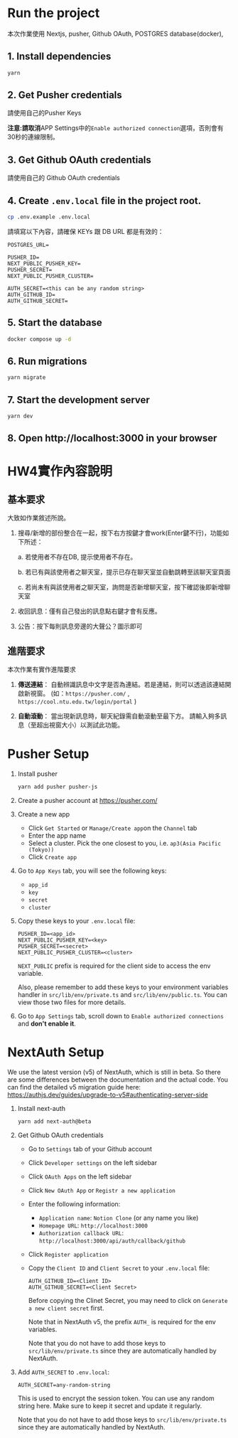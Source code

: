 # Run the project

本次作業使用 Nextjs, pusher, Github OAuth, POSTGRES database(docker),

## 1. Install dependencies

```bash
yarn
```

## 2. Get Pusher credentials

請使用自己的Pusher Keys

**注意:請取消**APP Settings中的`Enable authorized connection`選項，否則會有30秒的連線限制。

## 3. Get Github OAuth credentials

請使用自己的 Github OAuth credentials

## 4. Create `.env.local` file in the project root.

```bash
cp .env.example .env.local
```

請填寫以下內容，請確保 KEYs 跟 DB URL 都是有效的：

```text
POSTGRES_URL=

PUSHER_ID=
NEXT_PUBLIC_PUSHER_KEY=
PUSHER_SECRET=
NEXT_PUBLIC_PUSHER_CLUSTER=

AUTH_SECRET=<this can be any random string>
AUTH_GITHUB_ID=
AUTH_GITHUB_SECRET=
```

## 5. Start the database

```bash
docker compose up -d
```

## 6. Run migrations

```bash
yarn migrate
```

## 7. Start the development server

```bash
yarn dev
```

## 8. Open http://localhost:3000 in your browser

# HW4實作內容說明

## 基本要求

大致如作業敘述所說。

1. 搜尋/新增的部份整合在一起，按下右方按鍵才會work(Enter鍵不行)，功能如下所述：

   a. 若使用者不存在DB, 提示使用者不存在。

   b. 若已有與該使用者之聊天室，提示已存在聊天室並自動跳轉至該聊天室頁面

   c. 若尚未有與該使用者之聊天室，詢問是否新增聊天室，按下確認後即新增聊天室

2. 收回訊息：僅有自己發出的訊息點右鍵才會有反應。

3. 公告：按下每則訊息旁邊的大聲公？圖示即可

## 進階要求

本次作業有實作進階要求

1. **傳送連結**： 自動辨識訊息中文字是否為連結。若是連結，則可以透過該連結開啟新視窗。
   (如：`https://pusher.com/` , `https://cool.ntu.edu.tw/login/portal` )

2. **自動滾動**： 當出現新訊息時，聊天紀錄需自動滾動至最下方。
   請輸入夠多訊息（至超出視窗大小）以測試此功能。

# Pusher Setup

1.  Install pusher

    ```bash
    yarn add pusher pusher-js
    ```

2.  Create a pusher account at https://pusher.com/
3.  Create a new app

    - Click `Get Started` or `Manage/Create app`on the `Channel` tab
    - Enter the app name
    - Select a cluster. Pick the one closest to you, i.e. `ap3(Asia Pacific (Tokyo))`
    - Click `Create app`

4.  Go to `App Keys` tab, you will see the following keys:
    - `app_id`
    - `key`
    - `secret`
    - `cluster`
5.  Copy these keys to your `.env.local` file:

    ```text
    PUSHER_ID=<app_id>
    NEXT_PUBLIC_PUSHER_KEY=<key>
    PUSHER_SECRET=<secret>
    NEXT_PUBLIC_PUSHER_CLUSTER=<cluster>
    ```

    `NEXT_PUBLIC` prefix is required for the client side to access the env variable.

    Also, please remember to add these keys to your environment variables handler in `src/lib/env/private.ts` and `src/lib/env/public.ts`. You can view those two files for more details.

6.  Go to `App Settings` tab, scroll down to `Enable authorized connections` and **don't enable it**.

# NextAuth Setup

We use the latest version (v5) of NextAuth, which is still in beta. So there are some differences between the documentation and the actual code. You can find the detailed v5 migration guide here: https://authjs.dev/guides/upgrade-to-v5#authenticating-server-side

1. Install next-auth

   ```bash
   yarn add next-auth@beta
   ```

2. Get Github OAuth credentials

   - Go to `Settings` tab of your Github account
   - Click `Developer settings` on the left sidebar
   - Click `OAuth Apps` on the left sidebar
   - Click `New OAuth App` or `Registr a new application`
   - Enter the following information:
     - `Application name`: `Notion Clone` (or any name you like)
     - `Homepage URL`: `http://localhost:3000`
     - `Authorization callback URL`: `http://localhost:3000/api/auth/callback/github`
   - Click `Register application`
   - Copy the `Client ID` and `Client Secret` to your `.env.local` file:

     ```text
     AUTH_GITHUB_ID=<Client ID>
     AUTH_GITHUB_SECRET=<Client Secret>
     ```

     Before copying the Clinet Secret, you may need to click on `Generate a new client secret` first.

     Note that in NextAuth v5, the prefix `AUTH_` is required for the env variables.

     Note that you do not have to add those keys to `src/lib/env/private.ts` since they are automatically handled by NextAuth.

3. Add `AUTH_SECRET` to `.env.local`:

   ```text
   AUTH_SECRET=any-random-string
   ```

   This is used to encrypt the session token. You can use any random string here. Make sure to keep it secret and update it regularly.

   Note that you do not have to add those keys to `src/lib/env/private.ts` since they are automatically handled by NextAuth.
